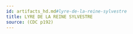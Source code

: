 ```yaml
---
id: artifacts_hd.md#lyre-de-la-reine-sylvestre
title: LYRE DE LA REINE SYLVESTRE
source: (CDC p192)
---
```



